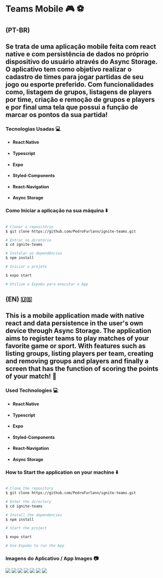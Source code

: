 # Teams Mobile :video_game: :soccer: 

## (PT-BR)

## Se trata de uma aplicação mobile feita com react native e com persistência de dados no próprio dispositivo do usuário através do Async Storage. O aplicativo tem como objetivo realizar o cadastro de times para jogar partidas de seu jogo ou esporte preferido. Com funcionalidades como, listagem de grupos, listagens de players por time, criação e remoção de grupos e players e por final uma tela que possui a função de marcar os pontos da sua partida!

### Tecnologias Usadas :computer:

- ####  React Native
- ####  Typescript
- ####  Expo
- ####  Styled-Components
- ####  React-Navigation
- ####  Async Storage

### Como Iniciar a aplicação na sua máquina :arrow_down:

```bash

# Clonar o repositório
$ git clone https://github.com/PedroFurlann/ignite-teams.git

# Entrar no diretório
$ cd ignite-teams

# Instalar as dependências
$ npm install

# Iniciar o projeto

$ expo start

# Utilize o ExpoGo para executar o App

```

## (EN) :us:

## This is a mobile application made with native react and data persistence in the user's own device through Async Storage. The application aims to register teams to play matches of your favorite game or sport. With features such as listing groups, listing players per team, creating and removing groups and players and finally a screen that has the function of scoring the points of your match! :bookmark_tabs:

### Used Technologies :computer:

- ####  React Native
- ####  Typescript
- ####  Expo
- ####  Styled-Components
- ####  React-Navigation
- ####  Async Storage

### How to Start the application on your machine :arrow_down:

```bash

# Clone the repository
$ git clone https://github.com/PedroFurlann/ignite-teams.git

# Enter the directory
$ cd ignite-teams

# Install the dependencies
$ npm install

# Start the project

$ expo start

# Use ExpoGo to run the App

```

### Imagens do Aplicativo / App Images :camera:

  <img src="https://raw.githubusercontent.com/PedroFurlann/ignite-teams/main/src/assets/teams7.png" />

  <img src="https://raw.githubusercontent.com/PedroFurlann/ignite-teams/main/src/assets/teams2.png" />

  <img src="https://raw.githubusercontent.com/PedroFurlann/ignite-teams/main/src/assets/teams3.png" />

  <img src="https://raw.githubusercontent.com/PedroFurlann/ignite-teams/main/src/assets/teams4.png" />

  <img src="https://raw.githubusercontent.com/PedroFurlann/ignite-teams/main/src/assets/teams5.png" />

  <img src="https://raw.githubusercontent.com/PedroFurlann/ignite-teams/main/src/assets/teams6.png" />

  <img src="https://raw.githubusercontent.com/PedroFurlann/ignite-teams/main/src/assets/teams7.png" />
